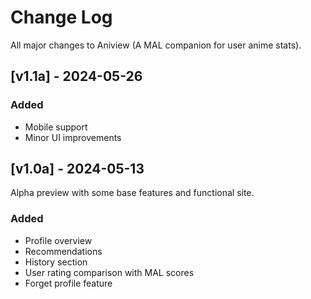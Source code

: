 # Change Log
All major changes to Aniview (A MAL companion for user anime stats).
 
## [v1.1a] - 2024-05-26

### Added
- Mobile support
- Minor UI improvements

## [v1.0a] - 2024-05-13
 
Alpha preview with some base features and functional site.
 
### Added
- Profile overview
- Recommendations
- History section
- User rating comparison with MAL scores
- Forget profile feature